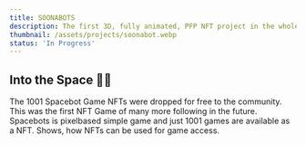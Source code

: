 ```yaml
---
title: SOONABOTS
description: The first 3D, fully animated, PFP NFT project in the whole cryptospace. 
thumbnail: /assets/projects/soonabot.webp
status: 'In Progress'
---
```


## Into the Space 🚀🤖

The 1001 Spacebot Game NFTs were dropped for free to the community.
This was the first NFT Game of many more following in the future. Spacebots is pixelbased simple game and just 1001 games are available as a NFT. Shows, how NFTs can be used for game access.
